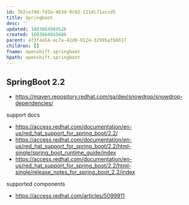 ```yaml
---
id: 7b2ce748-7d3a-463d-9c62-121dc71accd5
title: Springboot
desc: ''
updated: 1603864984526
created: 1603864685686
parent: 4f3f4a54-ac7a-42d9-9124-32995af66b17
children: []
fname: openshift.springboot
hpath: openshift.springboot
---
```

## SpringBoot 2.2

- <https://maven.repository.redhat.com/ga/dev/snowdrop/snowdrop-dependencies/>

support docs

- <https://access.redhat.com/documentation/en-us/red_hat_support_for_spring_boot/2.2/>
- <https://access.redhat.com/documentation/en-us/red_hat_support_for_spring_boot/2.2/html-single/spring_boot_runtime_guide/index>
- <https://access.redhat.com/documentation/en-us/red_hat_support_for_spring_boot/2.2/html-single/release_notes_for_spring_boot_2.2/index>

supported components 

- <https://access.redhat.com/articles/5099911>

